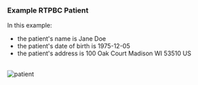 ### Example RTPBC Patient

In this example:
* the patient's name is Jane Doe
* the patient's date of birth is 1975-12-05
* the patient's address is 
        100 Oak Court
        Madison
        WI
        53510
        US

<br/>

<div><img src="images/rtpbc-patient-03.png" alt="patient"></div>

<br/>